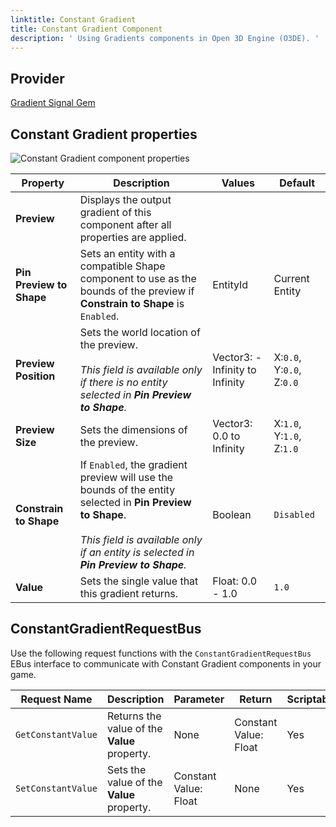 ```yaml
---
linktitle: Constant Gradient
title: Constant Gradient Component
description: ' Using Gradients components in Open 3D Engine (O3DE). '
---
```


## Provider

[Gradient Signal Gem](/docs/user-guide/gems/reference/utility/gradient-signal)

## Constant Gradient properties

![Constant Gradient component properties](/images/user-guide/components/reference/gradients/constant-gradient-component.png)

| Property | Description | Values | Default |
|-|-|-|-|
| **Preview** | Displays the output gradient of this component after all properties are applied. | | |
| **Pin Preview to Shape** | Sets an entity with a compatible Shape component to use as the bounds of the preview if **Constrain to Shape** is `Enabled`. | EntityId | Current Entity |
| **Preview Position** | Sets the world location of the preview.<br> <br>*This field is available only if there is no entity selected in **Pin Preview to Shape**.* | Vector3: -Infinity to Infinity | X:`0.0`, Y:`0.0`, Z:`0.0` |
| **Preview Size** | Sets the dimensions of the preview. | Vector3: 0.0 to Infinity | X:`1.0`, Y:`1.0`, Z:`1.0` |
| **Constrain to Shape** | If `Enabled`, the gradient preview will use the bounds of the entity selected in **Pin Preview to Shape**.<br> <br>*This field is available only if an entity is selected in **Pin Preview to Shape**.* | Boolean | `Disabled` |
| **Value** | Sets the single value that this gradient returns. | Float: 0.0 - 1.0 | `1.0` |

## ConstantGradientRequestBus

Use the following request functions with the `ConstantGradientRequestBus` EBus interface to communicate with Constant Gradient components in your game.

| Request Name | Description | Parameter | Return | Scriptable |
|-|-|-|-|-|
| `GetConstantValue` | Returns the value of the **Value** property. | None | Constant Value: Float | Yes |
| `SetConstantValue` | Sets the value of the **Value** property. | Constant Value: Float | None | Yes |
